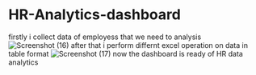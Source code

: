 # HR-Analytics-dashboard

firstly i collect data of employess that we need to analysis
![Screenshot (16)](https://github.com/user-attachments/assets/8b1e2308-e8b0-4012-afb9-442b22ef2f5f)
after that i perform differnt excel operation on data in table format
![Screenshot (17)](https://github.com/user-attachments/assets/1ee5b544-e8e2-4695-8dec-2d0475f12283)
now the dashboard is ready of HR data analytics
